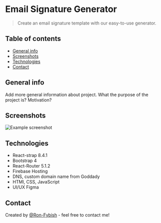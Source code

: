 # Email Signature Generator
> Create an email signature template with our easy-to-use generator.



## Table of contents
* [General info](#general-info)
* [Screenshots](#screenshots)
* [Technologies](#technologies)
* [Contact](#contact)


## General info
Add more general information about project. What the purpose of the project is? Motivation?


## Screenshots
![Example screenshot](./img/screenshot.png)


## Technologies
* React-strap 8.4.1
* Bootstrap 4
* React-Router 5.1.2
* Firebase Hosting
* DNS, custom domain name from Goddady 
* HTMl, CSS, JavaScript
* UI/UX Figma 



## Contact
Created by [@Ron-Fybish](https://www.linkedin.com/in/ron-fybish-9b0194157/) - feel free to contact me!


